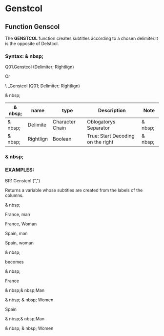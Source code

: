 # Genstcol

## Function Genscol

The **GENSTCOL** function creates subtitles according to a chosen delimiter.It is the opposite of Delstcol.

### Syntax: & nbsp;

Q01.Genstcol (Delimiter; Rightlign)

Or

\ _Genstcol (Q01; Delimiter; Rightlign)

& nbsp;

| & nbsp; | **name** | **type** | **Description** | **Note** |
| --- | --- | --- | --- | --- |
| & nbsp; | Delimite | Character Chain | Oblogatorys Separator | & nbsp; |
| & nbsp; | Rightlign | Boolean | True: Start Decoding on the right | & nbsp; |

### & nbsp;

### EXAMPLES:

BR1.Genstcol (",")

Returns a variable whose subtitles are created from the labels of the columns.

& nbsp;

France, man

France, Woman

Spain, man

Spain, woman

& nbsp;

becomes

& nbsp;

France

& nbsp;& nbsp;Man

& nbsp; & nbsp; Women

Spain

& nbsp;& nbsp;Man

& nbsp; & nbsp; Women